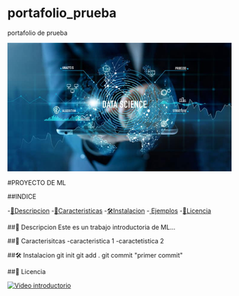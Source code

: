 # portafolio_prueba
portafolio de prueba 

[![dimitri](images/img1.jpg)](https://www.youtube.com/)

#PROYECTO DE ML

##INDICE

-[📖Descripcion](#-descripcion)
-[🚀Caracteristicas](#-caracteristicas)
-[🛠️Instalacion](#-instalacion)
-[   Ejemplos](#-ejemplo)
-[📝Licencia](#-lisencia)

##📖 Descripcion
Este es un trabajo introductoria de ML...

##🚀 Caracterisitcas
-caracteristica 1
-caractetistica 2

##🛠️ Instalacion
git init
git add .
git commit "primer commit"

##📝 Licencia

[![Video introductorio](https://img.youtube.com/vi/ssMNCIUPOLI/0.jpg)](https://www.youtube.com/watch?v=ssMNCIUPOLI)
